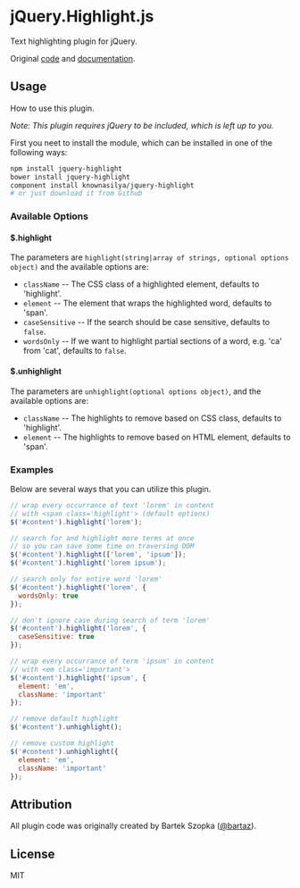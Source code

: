 jQuery.Highlight.js
===================

Text highlighting plugin for jQuery.

Original [code][1] and [documentation][2].

## Usage

How to use this plugin.

_Note: This plugin requires jQuery to be included, which is left up to you._

First you neet to install the module, which can be installed in one
of the following ways:

```bash
npm install jquery-highlight
bower install jquery-highlight
component install knownasilya/jquery-highlight
# or just download it from Github
```

### Available Options

#### $.highlight

The parameters are `highlight(string|array of strings, optional options object)` and the available options are:

  * `className` -- The CSS class of a highlighted element, defaults to 'highlight'.
  * `element` -- The element that wraps the highlighted word, defaults to 'span'.
  * `caseSensitive` -- If the search should be case sensitive, defaults to `false`.
  * `wordsOnly` -- If we want to highlight partial sections of a word, e.g. 'ca' from 'cat', defaults to `false`.

#### $.unhighlight

The parameters are `unhighlight(optional options object)`, and the available options are:

  * `className`  -- The highlights to remove based on CSS class, defaults to 'highlight'.
  * `element` -- The highlights to remove based on HTML element, defaults to 'span'.

### Examples

Below are several ways that you can utilize this plugin.

```js
// wrap every occurrance of text 'lorem' in content
// with <span class='highlight'> (default options)
$('#content').highlight('lorem');

// search for and highlight more terms at once
// so you can save some time on traversing DOM
$('#content').highlight(['lorem', 'ipsum']);
$('#content').highlight('lorem ipsum');

// search only for entire word 'lorem'
$('#content').highlight('lorem', {
  wordsOnly: true
});

// don't ignore case during search of term 'lorem'
$('#content').highlight('lorem', {
  caseSensitive: true
});

// wrap every occurrance of term 'ipsum' in content
// with <em class='important'>
$('#content').highlight('ipsum', {
  element: 'em',
  className: 'important'
});

// remove default highlight
$('#content').unhighlight();

// remove custom highlight
$('#content').unhighlight({
  element: 'em',
  className: 'important'
});
```


## Attribution

All plugin code was originally created by Bartek Szopka ([@bartaz][bartaz]).

## License

MIT

[1]: https://github.com/bartaz/sandbox.js/blob/master/jquery.highlight.js
[2]: http://bartaz.github.io/sandbox.js/jquery.highlight.html
[bartaz]: https://github.com/bartaz
